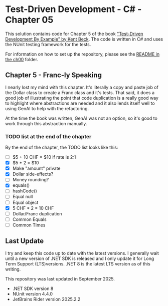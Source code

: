 # Test-Driven Development - C# - Chapter 05

This solution contains code for Chapter 5 of the book ["Test-Driven Development By Example" by 
Kent Beck](https://a.co/d/1sr05eT). The code is written in C# and uses the NUnit testing framework for the tests. 

For information on how to set up the repository, please see the [README in the ch00](../ch00/README.md) folder.

## Chapter 5 - Franc-ly Speaking
I nearly lost my mind with this chapter. It's literally a copy and paste job of the Dollar class to create a Franc class 
and it's tests. That said, it does a good job of illustrating the point that code duplication is a really good way to 
highlight where abstractions are needed and it also lends itself well to using GenAI to help with the refactoring.

At the time the book was written, GenAI was not an option, so it's good to work through this abstraction manually.

### TODO list at the end of the chapter
By the end of the chapter, the TODO list looks like this:
- [ ] \$5 + 10 CHF = $10 if rate is 2:1
- [x] \$5 * 2 = $10
- [x] Make "amount" private
- [x] Dollar side-effects?
- [ ] Money rounding?
- [x] equals()
- [ ] hashCode()
- [ ] Equal null
- [ ] Equal object
- [x] 5 CHF * 2 = 10 CHF
- [ ] Dollar/Franc duplication
- [ ] Common Equals
- [ ] Common Times

## Last Update
I try and keep this code up to date with the latest versions. I generally wait until a new version of .NET SDK is 
released and I only update it for Long Term Support (LTS)versions. .NET 8 is the latest LTS version as of this writing.

This repository was last updated in September 2025.
- .NET SDK version 8
- NUnit version 4.4.0
- JetBrains Rider version 2025.2.2